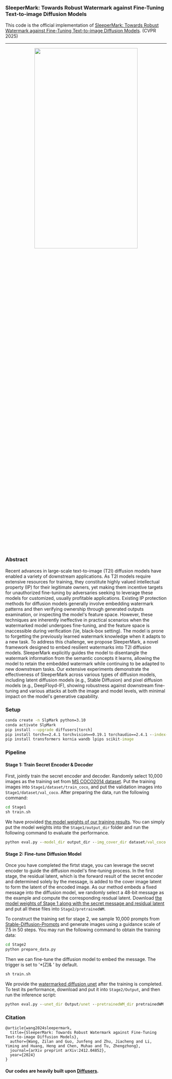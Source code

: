 ### SleeperMark: Towards Robust Watermark against Fine-Tuning Text-to-image Diffusion Models
This code is the official implementation of [SleeperMark: Towards Robust Watermark against Fine-Tuning Text-to-image Diffusion Models](https://arxiv.org/abs/2412.04852). (CVPR 2025)

----
<div align=center><img src=method.png  width="80%" height="40%"></div>

### Abstract

Recent advances in large-scale text-to-image (T2I) diffusion models have enabled a variety of downstream applications. As T2I models require extensive resources for training, they constitute highly valued intellectual property (IP) for their legitimate owners, yet making them incentive targets for unauthorized fine-tuning by adversaries seeking to leverage these models for customized, usually profitable applications. Existing IP protection methods for diffusion models generally involve embedding watermark patterns and then verifying ownership through generated outputs examination, or inspecting the model's feature space. However, these techniques are inherently ineffective in practical scenarios when the watermarked model undergoes fine-tuning, and the feature space is inaccessible during verification (\ie, black-box setting). The model is prone to forgetting the previously learned watermark knowledge when it adapts to a new task. To address this challenge, we propose SleeperMark, a novel framework designed to embed resilient watermarks into T2I diffusion models. SleeperMark explicitly guides the model to disentangle the watermark information from the semantic concepts it learns, allowing the model to retain the embedded watermark while continuing to be adapted to new downstream tasks. Our extensive experiments demonstrate the effectiveness of SleeperMark across various types of diffusion models, including latent diffusion models (e.g., Stable Diffusion) and pixel diffusion models (e.g., DeepFloyd-IF), showing robustness against downstream fine-tuning and various attacks at both the image and model levels, with minimal impact on the model's generative capability.

### Setup
```cmd
conda create -n SlpMark python=3.10
conda activate SlpMark
pip install --upgrade diffusers[torch]
pip install torch==2.4.1 torchvision==0.19.1 torchaudio==2.4.1 --index-url https://download.pytorch.org/whl/cu124
pip install transformers kornia wandb lpips scikit-image
```

### Pipeline
#### Stage 1: Train Secret Encoder & Decoder
First, jointly train the secret encoder and decoder. Randomly select 10,000 images as the training set from [MS COCO2014 dataset](https://cocodataset.org/#download). Put the training images into `Stage1/dataset/train_coco`, and put the validation images into `Stage1/dataset/val_coco`. After preparing the data, run the following command:
```cmd
cd Stage1
sh train.sh
```
We have provided [the model weights of our training results](https://drive.google.com/drive/folders/1q-CQiqhSkYESqgfRAQC43-Z-CXsXqI2F?usp=sharing). You can simply put the model weights into the `Stage1/output_dir` folder and run the following command to evaluate the performance.
```cmd
python eval.py --model_dir output_dir --img_cover_dir dataset/val_coco
```

#### Stage 2: Fine-tune Diffusion Model
Once you have completed the firtst stage, you can leverage the secret encoder to guide the diffusion model's fine-tuning process. In the first stage,  the residual latent, which is the forward result of the secret encoder and determined solely by the message, is added to the cover image latent to form the latent of the encoded image. As our method embeds a fixed message into the diffusion model, we randomly select a 48-bit message as the example and compute the corresponding resdual latent. Download [the model weights of Stage 1 along with the secret message and residual latent](https://drive.google.com/drive/folders/1q-CQiqhSkYESqgfRAQC43-Z-CXsXqI2F?usp=sharing) and put all these files into `Stage2/pretrainedWM`.

To construct the training set for stage 2, we sample 10,000 prompts from [Stable-Diffusion-Prompts](https://huggingface.co/datasets/Gustavosta/Stable-Diffusion-Prompts) and generate images using a guidance scale of 7.5 in 50 steps. You may run the following command to obtain the training data:
```cmd
cd Stage2
python prepare_data.py
```
Then we can fine-tune the diffusion model to embed the message. The trigger is set to '*[Z]& ' by default.
```cmd
sh train.sh
```
We provide the [watermarked diffusion unet](https://drive.google.com/drive/folders/1OnpVaXC6r1014oOambHETAPcF3-PILlw?usp=sharing) after the training is completed. To test its performance, download and put it into `Stage2/Output`, and then run the inference script:
```cmd
python eval.py --unet_dir Output/unet --pretrainedWM_dir pretrainedWM 
```



### Citation
```
@article{wang2024sleepermark,
  title={SleeperMark: Towards Robust Watermark against Fine-Tuning Text-to-image Diffusion Models},
  author={Wang, Zilan and Guo, Junfeng and Zhu, Jiacheng and Li, Yiming and Huang, Heng and Chen, Muhao and Tu, Zhengzhong},
  journal={arXiv preprint arXiv:2412.04852},
  year={2024}
}
```

#### Our codes are heavily built upon [Diffusers](https://github.com/huggingface/diffusers).
